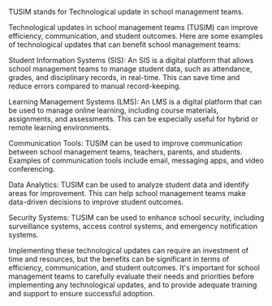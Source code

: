 TUSIM stands for Technological update in school management teams. 

Technological updates in school management teams (TUSIM) can improve efficiency, communication, and student outcomes. Here are some examples of technological updates that can benefit school management teams:

Student Information Systems (SIS): An SIS is a digital platform that allows school management teams to manage student data, such as attendance, grades, and disciplinary records, in real-time. This can save time and reduce errors compared to manual record-keeping.

Learning Management Systems (LMS): An LMS is a digital platform that can be used to manage online learning, including course materials, assignments, and assessments. This can be especially useful for hybrid or remote learning environments.

Communication Tools: TUSIM can be used to improve communication between school management teams, teachers, parents, and students. Examples of communication tools include email, messaging apps, and video conferencing.

Data Analytics: TUSIM can be used to analyze student data and identify areas for improvement. This can help school management teams make data-driven decisions to improve student outcomes.

Security Systems: TUSIM can be used to enhance school security, including surveillance systems, access control systems, and emergency notification systems.

Implementing these technological updates can require an investment of time and resources, but the benefits can be significant in terms of efficiency, communication, and student outcomes. It's important for school management teams to carefully evaluate their needs and priorities before implementing any technological updates, and to provide adequate training and support to ensure successful adoption.


